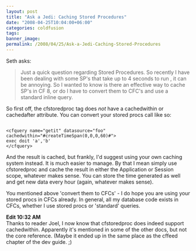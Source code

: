 ```yaml
---
layout: post
title: "Ask a Jedi: Caching Stored Procedures"
date: "2008-04-25T10:04:00+06:00"
categories: coldfusion 
tags: 
banner_image: 
permalink: /2008/04/25/Ask-a-Jedi-Caching-Stored-Procedures
---
```


Seth asks:

<blockquote>
<p>
Just a quick question regarding Stored Procedures. So recently I have been dealing
with some SP's that take up to 4 seconds to run , it can be annoying. So I
wanted to know is there an effective way to cache SP's in CF 8, or do I have to
convert them to CFC's and use a standard inline query. 
</p>
</blockquote>

So first off, the cfstoredproc tag does <i>not</i> have a cachedwithin or cachedafter attribute. You can convert your stored procs call like so:

<code>
&lt;cfquery name="getit" datasource="foo" cachedwithin="#createTimeSpan(0,0,0,60)#"&gt;
exec doit 'a','b'
&lt;/cfquery&gt;
</code>

And the result is cached, but frankly, I'd suggest using your own caching system instead. It is much easier to manage. By that I mean simply use cfstoredproc and cache the result in either the Application or Session scope, whatever makes sense. You can store the time generated as well and get new data every hour (again, whatever makes sense).

You mentioned above 'convert them to CFCs' - I do hope you are using your stored procs in CFCs already. In general, all my database code exists in CFCs, whether I use stored procs or 'standard' queries.

<b>Edit 10:32 AM</b><br>
Thanks to reader Joel, I now know that cfstoredproc does indeed support cachedwithin. Apparently it's mentioned in some of the other docs, but not the core reference. (Maybe it ended up in the same place as the cffeed chapter of the dev guide. ;)